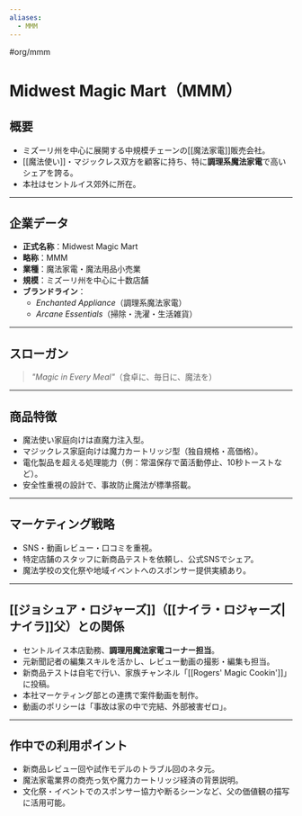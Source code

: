 ```yaml
---
aliases:
  - MMM
---
```


#org/mmm
# Midwest Magic Mart（MMM）

## 概要
- ミズーリ州を中心に展開する中規模チェーンの[[魔法家電]]販売会社。
- [[魔法使い]]・マジックレス双方を顧客に持ち、特に**調理系魔法家電**で高いシェアを誇る。
- 本社はセントルイス郊外に所在。

---

## 企業データ
- **正式名称**：Midwest Magic Mart
- **略称**：MMM
- **業種**：魔法家電・魔法用品小売業
- **規模**：ミズーリ州を中心に十数店舗
- **ブランドライン**：  
  - *Enchanted Appliance*（調理系魔法家電）  
  - *Arcane Essentials*（掃除・洗濯・生活雑貨）  

---

## スローガン
> *"Magic in Every Meal"*（食卓に、毎日に、魔法を）

---

## 商品特徴
- 魔法使い家庭向けは直魔力注入型。
- マジックレス家庭向けは魔力カートリッジ型（独自規格・高価格）。
- 電化製品を超える処理能力（例：常温保存で菌活動停止、10秒トーストなど）。
- 安全性重視の設計で、事故防止魔法が標準搭載。

---

## マーケティング戦略
- SNS・動画レビュー・口コミを重視。
- 特定店舗のスタッフに新商品テストを依頼し、公式SNSでシェア。
- 魔法学校の文化祭や地域イベントへのスポンサー提供実績あり。

---

## [[ジョシュア・ロジャーズ]]（[[ナイラ・ロジャーズ|ナイラ]]父）との関係
- セントルイス本店勤務、**調理用魔法家電コーナー担当**。
- 元新聞記者の編集スキルを活かし、レビュー動画の撮影・編集も担当。
- 新商品テストは自宅で行い、家族チャンネル「[[Rogers' Magic Cookin']]」に投稿。
- 本社マーケティング部との連携で案件動画を制作。
- 動画のポリシーは「事故は家の中で完結、外部被害ゼロ」。

---

## 作中での利用ポイント
- 新商品レビュー回や試作モデルのトラブル回のネタ元。
- 魔法家電業界の商売っ気や魔力カートリッジ経済の背景説明。
- 文化祭・イベントでのスポンサー協力や断るシーンなど、父の価値観の描写に活用可能。
